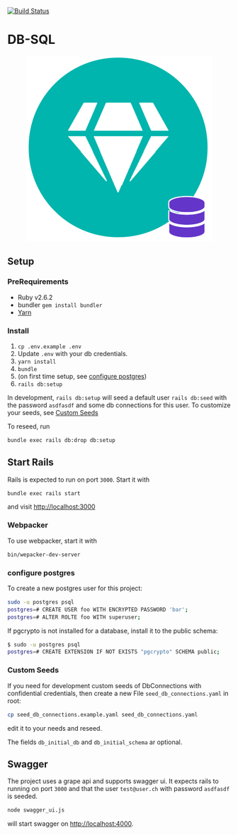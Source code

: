 [![Build Status](https://travis-ci.com/lebalz/db-sql.svg?branch=master)](https://travis-ci.com/lebalz/db-sql)

# DB-SQL

<p align="center">
  <a href="#" width="250"><img src="./docs/logo.png"></a>
</p>

## Setup

### PreRequirements
- Ruby v2.6.2
- bundler `gem install bundler`
- [Yarn](https://yarnpkg.com/en/docs/install)

### Install

1. `cp .env.example .env`
2. Update `.env` with your db credentials.
3. `yarn install`
4. `bundle`
5.  (on first time setup, see [configure postgres](#configure-postgres))
6. `rails db:setup`

In development, `rails db:setup` will seed a default user `rails db:seed` with the password `asdfasdf` and some db connections for this user.
To customize your seeds, see [Custom Seeds](#custom-seeds)

To reseed, run
```sh
bundle exec rails db:drop db:setup
```

## Start Rails

Rails is expected to run on port `3000`. Start it with
```sh
bundle exec rails start
```
and visit [http://localhost:3000](http://localhost:3000)

### Webpacker

To use webpacker, start it with

```sh
bin/wepacker-dev-server
```

### configure postgres

To create a new postgres user for this project:
```sh
sudo -u postgres psql
postgres=# CREATE USER foo WITH ENCRYPTED PASSWORD 'bar';
postgres=# ALTER ROLTE foo WITH superuser;
```

If pgcrypto is not installed for a database, install it to the public schema:
```sh
$ sudo -u postgres psql
postgres=# CREATE EXTENSION IF NOT EXISTS "pgcrypto" SCHEMA public;
```

### Custom Seeds

If you need for development custom seeds of DbConnections with confidential credentials, then create a new File `seed_db_connections.yaml` in root:

```sh
cp seed_db_connections.example.yaml seed_db_connections.yaml
```
edit it to your needs and reseed.

The fields `db_initial_db` and `db_initial_schema` ar optional.

## Swagger

The project uses a grape api and supports swagger ui. It expects rails to running on port `3000` and that the user `test@user.ch` with password `asdfasdf` is seeded.

```sh
node swagger_ui.js
```

will start swagger on [http://localhost:4000](http://localhost:4000).

